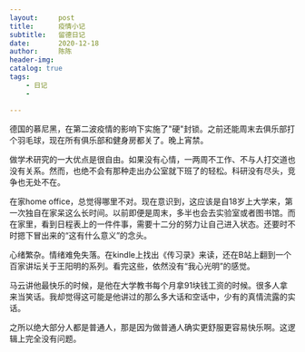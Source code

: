 ```yaml
---
layout:     post
title:      疫情小记
subtitle:   留德日记
date:       2020-12-18
author:     陈陈
header-img:
catalog: true
tags:
    - 日记
    - 

---
```



德国的慕尼黑，在第二波疫情的影响下实施了"硬"封锁。之前还能周末去俱乐部打个羽毛球，现在所有俱乐部和健身房都关了。晚上宵禁。

做学术研究的一大优点是很自由。如果没有心情，一两周不工作、不与人打交道也没有关系。然而，也绝不会有那种走出办公室就下班了的轻松。科研没有尽头，竞争也无处不在。

在家home office，总觉得哪里不对。现在意识到，这应该是自18岁上大学来，第一次独自在家呆这么长时间。以前即便是周末，多半也会去实验室或者图书馆。而在家里，看到日程表上的一件件事，需要十二分的努力让自己进入状态。还要时不时摁下冒出来的“这有什么意义”的念头。

心绪繁杂。情绪难免失落。在kindle上找出《传习录》来读，还在B站上翻到一个百家讲坛关于王阳明的系列。看完这些，依然没有“我心光明”的感觉。

马云讲他最快乐的时候，是他在大学教书每个月拿91块钱工资的时候。很多人拿来当笑话。我却觉得这可能是他讲过的那么多大话和空话中，少有的真情流露的实话。

之所以绝大部分人都是普通人，那是因为做普通人确实更舒服更容易快乐啊。这逻辑上完全没有问题。
